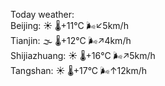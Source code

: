 Today weather:  
Beijing: ☀️   🌡️+11°C 🌬️↙5km/h  
Tianjin: 🌫  🌡️+12°C 🌬️↗4km/h  
Shijiazhuang: ☀️   🌡️+16°C 🌬️↗5km/h  
Tangshan: ☀️   🌡️+17°C 🌬️↑12km/h  
